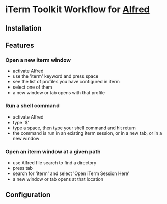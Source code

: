 # iTerm Toolkit Workflow for [Alfred](http://www.alfredapp.com)


## Installation


## Features

### Open a new iterm window

- activate Alfred
- use the 'iterm' keyword and press space
- see the list of profiles you have configured in iterm
- select one of them
- a new window or tab opens with that profile

### Run a shell command

- activate Alfred
- type '$'
- type a space, then type your shell command and hit return
- the command is run in an existing iterm session, or in a new tab, or in a new window

### Open an iterm window at a given path

- use Alfred file search to find a directory
- press tab
- search for 'iterm' and select 'Open iTerm Session Here'
- a new window or tab opens at that location

## Configuration


